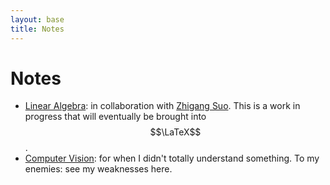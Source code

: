 ```yaml
---
layout: base
title: Notes
---
```


# Notes

- [Linear Algebra](https://www.dropbox.com/sh/cxeogfwrlr14ate/AAB_7FiNKKqnHgFEkUDLqQTPa?dl=0): in collaboration with [Zhigang Suo](http://www.seas.harvard.edu/suo/). This is a work in progress that will eventually be brought into $$\LaTeX$$.
- [Computer Vision](vision): for when I didn't totally understand something. To my enemies: see my weaknesses here.